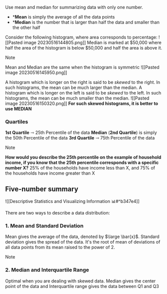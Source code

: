 Use mean and median for summarizing data with only one number.
* ***Mean** is simply the average of all the data points
* ***Median** is the number that is larger than half the data and smaller than the other half

Consider the following histogram, where area corresponds to percentage:
![[Pasted image 20230516144805.png]]
Median is marked at $50,000 where half the area of the histogram is below $50,000 and half the area is above it.

> [!note]
> Mean and Median are the same when the histogram is symmetric
> ![[Pasted image 20230516145950.png]]

A histogram which is longer on the right is said to be *skewed* to the right. In such histograms, the mean can be much larger than the median. 
A histogram which is longer on the left is said to be *skewed* to the left. In such histograms, the mean can be much smaller than the median.
![[Pasted image 20230516150320.png]]
**For such skewed histograms, it is better to use MEDIAN**

### Quartiles
**1st Quartile** ⇾ 25th Percentile of the data
**Median** (**2nd Quartile**) is simply the 50th Percentile of the data
**3rd Quartile** ⇾ 75th Percentile of the data

> [!note]
> **How would you describe the 25th percentile on the example of household income, if you know that the 25th percentile corresponds with a specific number X?**
	25% of the households have income less than X, and 75% of the households have income greater than X

## Five-number summary

![[Descriptive Statistics and Visualizing Information 📊#^b347e4]]

There are two ways to describe a data distribution:
### 1. Mean and Standard Deviation
Mean gives the average of the data, denoted by $\large \bar{x}$.
Standard deviation gives the spread of the data. It's the root of mean of deviations of all data points from its mean raised to the power of 2.
> [!note]
> 
### 2. Median and Interquartile Range
Optimal when you are dealing with skewed data. 
Median gives the center point of the data and Interquartile range gives the data between Q1 and Q3